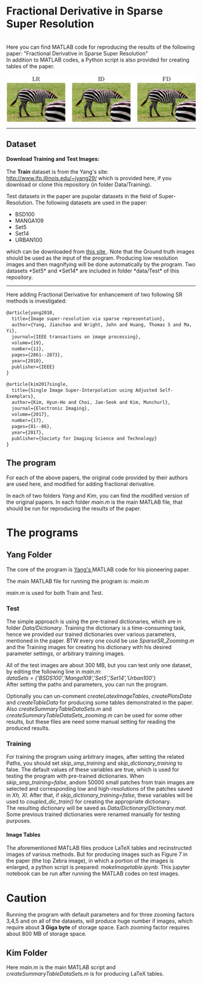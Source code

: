 # Fractional Derivative in Sparse Super Resolution
 
<br>
Here you can find MATLAB code for reproducing the results of the following paper:
"Fractional Derivative in Sparse Super Resolution"
<br>
In addition to MATLAB codes, a Python script is also provided for creating tables of the paper.
<br><br>
<img src="images/FD-in-SR.jpg" />
<hr>

## Dataset 

<b> Download Training and Test Images: </b> <br><br>
 The <b>Train</b> dataset is from the Yang's site: 
 <a href="http://www.ifp.illinois.edu/~jyang29/"> http://www.ifp.illinois.edu/~jyang29/ </a> which is provided here, if you download or clone this repository (in folder Data/Training).
 
 Test datasets in the paper are pupolar datasets in the field of Super-Resolution.
 The following datasets are used in the paper:<br>
  <ul>
  <li>BSD100 </li>
  <li>MANGA109  </li>
  <li>Set5  </li>
  <li>Set14  </li>
  <li>URBAN100  </li>
</ul> 
which can be downloaded from <a href="https://cvnote.ddlee.cc/2019/09/22/image-super-resolution-datasets" > this site </a>. Note that the Ground truth images should be used as the input of the program. Producing low resolution images and then magnifying will be done automatically by the program.
Two datasets *Set5* and *Set14* are included in folder *data/Test* of this repository.

<hr>

Here adding Fractional Derivative for enhancement of two following SR methods is investigated:

```
@article{yang2010,
  title={Image super-resolution via sparse representation},
  author={Yang, Jianchao and Wright, John and Huang, Thomas S and Ma, Yi},
  journal={IEEE transactions on image processing},
  volume={19},
  number={11},
  pages={2861--2873},
  year={2010},
  publisher={IEEE}
}
```


```
@article{kim2017single,
  title={Single Image Super-Interpolation using Adjusted Self-Exemplars},
  author={Kim, Hyun-Ho and Choi, Jae-Seok and Kim, Munchurl},
  journal={Electronic Imaging},
  volume={2017},
  number={17},
  pages={81--86},
  year={2017},
  publisher={Society for Imaging Science and Technology}
}
```


## The program
For each of the above papers, the original code provided by their authors are used here, and modified for adding fractional derivative.

In each of two folders *Yang* and *Kim*, you can find the modified version of the original papers. In each folder *main.m* is the main MATLAB file, that should be run for reproducing the results of the paper.


# The programs
## Yang Folder
The core of the program is <a href="http://www.ifp.illinois.edu/~jyang29/"> Yang's </a> MATLAB code for his pioneering paper.

The main MATLAB file for running the program is: *main.m*

*main.m* is used for both Train and Test.

### Test

The simple approach is using the pre-trained dictionaries, which are in folder *Data/Dictionary*. Training the dictionary is a time-consuming task, hence we provided our trained dictionaries over various parameters, mentioned in the paper. BTW every one could be use *SparseSR_Zooming.m* and the Training images for creating his dictionary with his desired parameter settings, or arbitrary training images.

All of the test images are about 300 MB, but you can test only one dataset, by editing the following line in *main.m*:<br>
*dataSets = {'BSDS100','Manga109','Set5','Set14','Urban100'}*
<br>
After setting the paths and parameters, you can run the program. 

Optionally you can un-comment *createLatexImageTables*, *createPlotsData* and *createTableData* for producing some tables demonstrated in the paper.<br>
Also *createSummaryTableDataSets.m* and *createSummaryTableDataSets_zooming.m* can be used for some other results, but these files are need some manual setting for reading the produced results.

### Training

For training the program using arbitrary images, after setting the related Paths, you should set *skip_smp_training* and *skip_dictionary_training* to false. The default values of these variables are true,  which is used for testing the program with pre-trained dictionaries.
When *skip_smp_training=false*, andom 50000 small patches from train images are selected and corresponding low and high-resolutions of the patches saved in *Xh, Xl*. After that, if *skip_dictionary_training=false*, these variables will be used to *coupled_dic_train()* for creating the appropriate dictionary. 
<br>
The resulting dictionary will be saved as *Data/Dictionary/Dictionary.mat*. 
Some previous trained dictionaries were renamed manually for testing purposes.

#### Image Tables

The aforementioned MATLAB files produce LaTeX tables and recinstructed images of various methods. But for producing images such as Figure 7 in the paper (the top Zebra image), in which a portion of the images is enlarged, a python script is prepared: *makeImagetable.ipynb*. This jupyter notebook can be run after running the MATLAB codes on test images.

# Caution

Running the program with default parameters and for three zooming factors 3,4,5 and on all of the datasets, will produce huge number if images, which require about <b>3 Giga byte</b> of storage space. 
Each zooming factor requires about 800 MB of storage space.

## Kim Folder
Here *main.m* is the main MATLAB script and *createSummaryTableDataSets.m* is for producing LaTeX tables.
